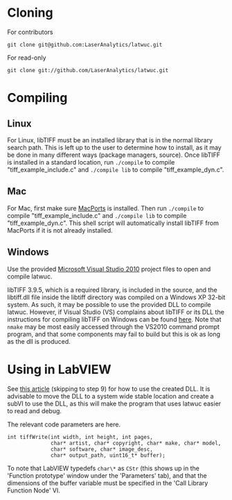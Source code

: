Cloning
=======

For contributors

    git clone git@github.com:LaserAnalytics/latwuc.git

For read-only

    git clone git://github.com/LaserAnalytics/latwuc.git

Compiling
=========

Linux
-----

For Linux, libTIFF must be an installed library that is in the normal
library search path. This is left up to the user to determine how to
install, as it may be done in many different ways (package managers,
source). Once libTIFF is installed in a standard location, run `./compile`
to compile "tiff\_example\_include.c" and `./compile lib` to compile
"tiff\_example\_dyn.c".

Mac
---

For Mac, first make sure [MacPorts][MP] is installed.
Then run `./compile` to compile "tiff\_example\_include.c" and `./compile
lib` to compile "tiff\_example\_dyn.c". This shell script will automatically
install libTIFF from MacPorts if it is not already installed.

Windows
-------

Use the provided [Microsoft Visual Studio 2010][VS2010Express] project files
to open and compile latwuc.

libTIFF 3.9.5, which is a required library, is included in the source, and
the libtiff.dll file inside the libtiff directory was compiled on a Windows
XP 32-bit system. As such, it may be possible to use the provided DLL to
compile latwuc. However, if Visual Studio (VS) complains about libTIFF or
its DLL the instructions for compiling libTIFF on Windows can be found
[here][libtiff_build]. Note that `nmake` may be most easily accessed through
the VS2010 command prompt program, and that some components may fail to build
but this is ok as long as the dll is produced.


Using in LabVIEW
================

See [this article][LabVIEW_DLL] (skipping to step 9) for how to use the
created DLL. It is advisable to move the DLL to a system wide stable location
and create a subVI to use the DLL, as this will make the program that uses
latwuc easier to read and debug.

The relevant code parameters are here.

    int tiffWrite(int width, int height, int pages,
                  char* artist, char* copyright, char* make, char* model,
                  char* software, char* image_desc,
                  char* output_path, uint16_t* buffer);

To note that LabVIEW typedefs `char\*` as `CStr` (this shows up in the
'Function prototype' window under the 'Parameters' tab), and that the
dimensions of the buffer variable must be specified in the 'Call Library
Function Node' VI.

[libtiff_build]: http://www.remotesensing.org/libtiff/build.html#PC "Building the libTIFF Software Distribution"
[LabVIEW_DLL]: https://decibel.ni.com/content/docs/DOC-1690 "Using Existing C Code or a DLL in LabVIEW"
[MP]: http://www.macports.org/ "Macports home page"
[VS2010Express]: http://www.microsoft.com/visualstudio/en-gb/express "Microsoft Visual Studio Express 2010 download page"
